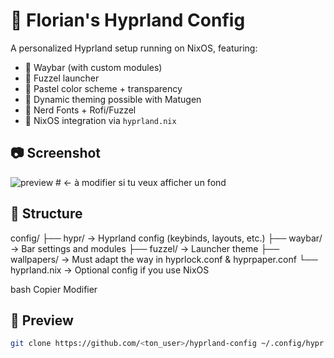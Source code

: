 # 🌟 Florian's Hyprland Config

A personalized Hyprland setup running on NixOS, featuring:

- 🔹 Waybar (with custom modules)
- 🔹 Fuzzel launcher
- 🔹 Pastel color scheme + transparency
- 🔹 Dynamic theming possible with Matugen
- 🔹 Nerd Fonts + Rofi/Fuzzel
- 🔹 NixOS integration via `hyprland.nix`

## 📷 Screenshot
![preview](./config/wallpapers/your_wallpaper.png)  # ← à modifier si tu veux afficher un fond

## 📁 Structure

config/
├── hypr/ → Hyprland config (keybinds, layouts, etc.)
├── waybar/ → Bar settings and modules
├── fuzzel/ → Launcher theme
├── wallpapers/ → Must adapt the way in hyprlock.conf & hyprpaper.conf
└── hyprland.nix → Optional config if you use NixOS

bash
Copier
Modifier

## 🚀 Preview
```bash
git clone https://github.com/<ton_user>/hyprland-config ~/.config/hypr
